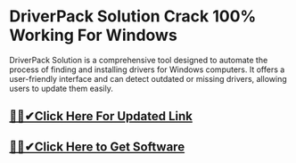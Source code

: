 # DriverPack Solution Crack 100% Working For Windows



DriverPack Solution is a comprehensive tool designed to automate the process of finding and installing drivers for Windows computers. It offers a user-friendly interface and can detect outdated or missing drivers, allowing users to update them easily.



## [🎉🚀✔Click Here For Updated Link](https://alitech.click/dl/)
 
 
## [🎉🚀✔Click Here to Get Software](https://alitech.click/dl/)
